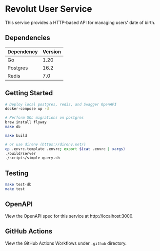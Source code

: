 # Revolut User Service

This service provides a HTTP-based API for managing users' date of birth.

## Dependencies

| Dependency | Version |
| ---------- | ------- |
| Go         | 1.20    |
| Postgres   | 16.2    |
| Redis      | 7.0     |


## Getting Started

```bash
# Deploy local postgres, redis, and Swagger OpenAPI
docker-compose up -d

# Perform SQL migrations on postgres
brew install flyway
make db

make build

# or use direnv (https://direnv.net/)
cp .envrc.template .envrc; export $(cat .envrc | xargs)
./build/server
./scripts/simple-query.sh
```

## Testing
```bash
make test-db
make test
```

## OpenAPI

View the OpenAPI spec for this service at http://localhost:3000.

## GitHub Actions

View the GitHub Actions Workflows under `.github` directory.
